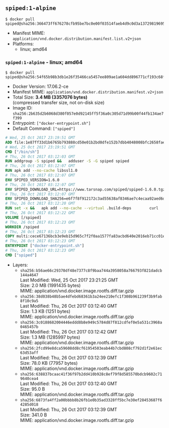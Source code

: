 ## `spiped:1-alpine`

```console
$ docker pull spiped@sha256:366473ff676278cfb95be7bc0e00f03514faeb4d9c0d3a13729819695555d7cf
```

-	Manifest MIME: `application/vnd.docker.distribution.manifest.list.v2+json`
-	Platforms:
	-	linux; amd64

### `spiped:1-alpine` - linux; amd64

```console
$ docker pull spiped@sha256:54f65b98b3db1e26f35466ca5457ee809ae1a604dd896771cf193c68f97997e8
```

-	Docker Version: 17.06.2-ce
-	Manifest MIME: `application/vnd.docker.distribution.manifest.v2+json`
-	Total Size: **3.4 MB (3357076 bytes)**  
	(compressed transfer size, not on-disk size)
-	Image ID: `sha256:2b635d2b6068d380f057e0d92145ff5f36a0c305d71d99b00f44fb134ae7f399`
-	Entrypoint: `["docker-entrypoint.sh"]`
-	Default Command: `["spiped"]`

```dockerfile
# Wed, 25 Oct 2017 23:19:51 GMT
ADD file:1e87ff33d1b6765b793888cd50e01b2bd0dfe152b7dbb4048008bfc2658faea7 in / 
# Wed, 25 Oct 2017 23:19:51 GMT
CMD ["/bin/sh"]
# Thu, 26 Oct 2017 03:12:03 GMT
RUN addgroup -S spiped &&	adduser -S -G spiped spiped
# Thu, 26 Oct 2017 03:12:07 GMT
RUN apk add --no-cache libssl1.0
# Thu, 26 Oct 2017 03:12:07 GMT
ENV SPIPED_VERSION=1.6.0
# Thu, 26 Oct 2017 03:12:07 GMT
ENV SPIPED_DOWNLOAD_URL=https://www.tarsnap.com/spiped/spiped-1.6.0.tgz
# Thu, 26 Oct 2017 03:12:07 GMT
ENV SPIPED_DOWNLOAD_SHA256=e6f7f8f912172c3ad55638af8346ae7c4ecaa92aed6d3fb60f2bda4359cba1e4
# Thu, 26 Oct 2017 03:12:20 GMT
RUN set -x &&	apk add --no-cache --virtual .build-deps 		curl 		gcc 		make 		musl-dev 		openssl-dev 		tar &&	curl -fsSL "$SPIPED_DOWNLOAD_URL" -o spiped.tar.gz &&	echo "$SPIPED_DOWNLOAD_SHA256 *spiped.tar.gz" |sha256sum -c - &&	mkdir -p /usr/local/src/spiped &&	tar xzf "spiped.tar.gz" -C /usr/local/src/spiped --strip-components=1 &&	rm "spiped.tar.gz" &&	CC=gcc make -C /usr/local/src/spiped &&	make -C /usr/local/src/spiped install &&	rm -rf /usr/local/src/spiped &&	apk del .build-deps
# Thu, 26 Oct 2017 03:12:22 GMT
VOLUME [/spiped]
# Thu, 26 Oct 2017 03:12:23 GMT
WORKDIR /spiped
# Thu, 26 Oct 2017 03:12:23 GMT
COPY multi:cece67136bcb3e9eb15d965c7f2f0aa1577fa83acbd640e2016eb71cc01e0cfa in /usr/local/bin/ 
# Thu, 26 Oct 2017 03:12:23 GMT
ENTRYPOINT ["docker-entrypoint.sh"]
# Thu, 26 Oct 2017 03:12:23 GMT
CMD ["spiped"]
```

-	Layers:
	-	`sha256:b56ae66c29370df48e7377c8f9baa744a3958058a766793f821dadcb144a4647`  
		Last Modified: Wed, 25 Oct 2017 23:21:25 GMT  
		Size: 2.0 MB (1991435 bytes)  
		MIME: application/vnd.docker.image.rootfs.diff.tar.gzip
	-	`sha256:38d038b48b5ae4dfebd68361b3a24ee210efc1f308b961239f3b9fab8f10c9a5`  
		Last Modified: Thu, 26 Oct 2017 03:12:40 GMT  
		Size: 1.3 KB (1251 bytes)  
		MIME: application/vnd.docker.image.rootfs.diff.tar.gzip
	-	`sha256:3c0188682004446eddd8b8e949c5784d87f812cdfef0e5a531c3968a0465457b`  
		Last Modified: Thu, 26 Oct 2017 03:12:42 GMT  
		Size: 1.3 MB (1285997 bytes)  
		MIME: application/vnd.docker.image.rootfs.diff.tar.gzip
	-	`sha256:2fcd99e8dca59608dd8cf61954503eab44b7cbd808cf792d1f2e61ec63d53aff`  
		Last Modified: Thu, 26 Oct 2017 03:12:39 GMT  
		Size: 78.0 KB (77957 bytes)  
		MIME: application/vnd.docker.image.rootfs.diff.tar.gzip
	-	`sha256:638837bcaac41f36f97b2dd410b928c8ef79f8d585570bdcb9602c719640cea4`  
		Last Modified: Thu, 26 Oct 2017 03:12:40 GMT  
		Size: 95.0 B  
		MIME: application/vnd.docker.image.rootfs.diff.tar.gzip
	-	`sha256:6873fa4ff2a00bbbb8b26fb1e0b35ad3328ff5bc7e30ef28453687f64285d018`  
		Last Modified: Thu, 26 Oct 2017 03:12:39 GMT  
		Size: 341.0 B  
		MIME: application/vnd.docker.image.rootfs.diff.tar.gzip
